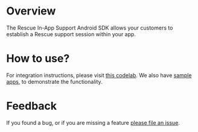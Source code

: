 # Overview 
The Rescue In-App Support Android SDK allows your customers to establish a Rescue support session within your app.

# How to use?
For integration instructions, please visit [this codelab](https://logmeinrescue.github.io/Android-SDK/).
We also have [sample apps](https://github.com/LogmeinRescue/Android-SDK-DemoApp), to demonstrate the functionality.

# Feedback
 If you found a bug, or if you are missing a feature [please file an issue](https://github.com/LogmeinRescue/Android-SDK/issues).
